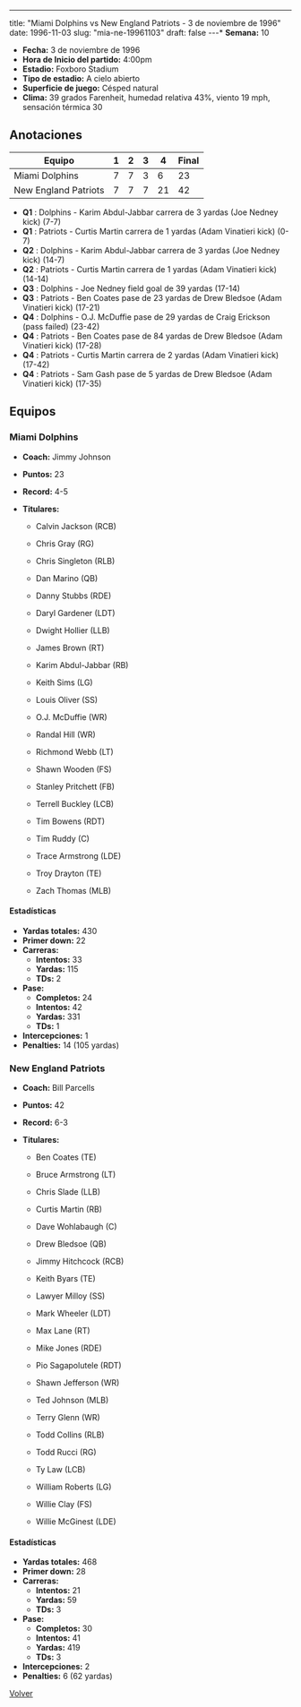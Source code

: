 ---
title: "Miami Dolphins vs New England Patriots - 3 de noviembre de 1996"
date: 1996-11-03
slug: "mia-ne-19961103"
draft: false
---* **Semana:** 10
* **Fecha:** 3 de noviembre de 1996
* **Hora de Inicio del partido:** 4:00pm
* **Estadio:** Foxboro Stadium
* **Tipo de estadio:** A cielo abierto
* **Superficie de juego:** Césped natural
* **Clima:** 39 grados Farenheit, humedad relativa 43%, viento 19 mph, sensación térmica 30




## Anotaciones
| Equipo | 1 | 2 | 3 | 4 | Final |
|--------|---|---|---|---|-------|
| Miami Dolphins  | 7 | 7 | 3 | 6  | 23 |
| New England Patriots  | 7 | 7 | 7 | 21  | 42 |
* **Q1** : Dolphins - Karim Abdul-Jabbar carrera de 3 yardas (Joe Nedney kick) (7-7)
* **Q1** : Patriots - Curtis Martin carrera de 1 yardas (Adam Vinatieri kick) (0-7)
* **Q2** : Dolphins - Karim Abdul-Jabbar carrera de 3 yardas (Joe Nedney kick) (14-7)
* **Q2** : Patriots - Curtis Martin carrera de 1 yardas (Adam Vinatieri kick) (14-14)
* **Q3** : Dolphins - Joe Nedney field goal de 39 yardas (17-14)
* **Q3** : Patriots - Ben Coates pase de 23 yardas de Drew Bledsoe (Adam Vinatieri kick) (17-21)
* **Q4** : Dolphins - O.J. McDuffie pase de 29 yardas de Craig Erickson (pass failed) (23-42)
* **Q4** : Patriots - Ben Coates pase de 84 yardas de Drew Bledsoe (Adam Vinatieri kick) (17-28)
* **Q4** : Patriots - Curtis Martin carrera de 2 yardas (Adam Vinatieri kick) (17-42)
* **Q4** : Patriots - Sam Gash pase de 5 yardas de Drew Bledsoe (Adam Vinatieri kick) (17-35)


## Equipos


### Miami Dolphins
* **Coach:** Jimmy Johnson
* **Puntos:** 23
* **Record:** 4-5
* **Titulares:** 

  * Calvin Jackson (RCB) 

  * Chris Gray (RG) 

  * Chris Singleton (RLB) 

  * Dan Marino (QB) 

  * Danny Stubbs (RDE) 

  * Daryl Gardener (LDT) 

  * Dwight Hollier (LLB) 

  * James Brown (RT) 

  * Karim Abdul-Jabbar (RB) 

  * Keith Sims (LG) 

  * Louis Oliver (SS) 

  * O.J. McDuffie (WR) 

  * Randal Hill (WR) 

  * Richmond Webb (LT) 

  * Shawn Wooden (FS) 

  * Stanley Pritchett (FB) 

  * Terrell Buckley (LCB) 

  * Tim Bowens (RDT) 

  * Tim Ruddy (C) 

  * Trace Armstrong (LDE) 

  * Troy Drayton (TE) 

  * Zach Thomas (MLB) 

#### Estadísticas
* **Yardas totales:** 430
* **Primer down:** 22
* **Carreras:**
  * **Intentos:** 33
  * **Yardas:** 115
  * **TDs:** 2
* **Pase:**
  * **Completos:** 24
  * **Intentos:** 42
  * **Yardas:** 331
  * **TDs:** 1
* **Intercepciones:** 1
* **Penalties:** 14 (105 yardas)

### New England Patriots
* **Coach:** Bill Parcells
* **Puntos:** 42
* **Record:** 6-3
* **Titulares:** 

  * Ben Coates (TE) 

  * Bruce Armstrong (LT) 

  * Chris Slade (LLB) 

  * Curtis Martin (RB) 

  * Dave Wohlabaugh (C) 

  * Drew Bledsoe (QB) 

  * Jimmy Hitchcock (RCB) 

  * Keith Byars (TE) 

  * Lawyer Milloy (SS) 

  * Mark Wheeler (LDT) 

  * Max Lane (RT) 

  * Mike Jones (RDE) 

  * Pio Sagapolutele (RDT) 

  * Shawn Jefferson (WR) 

  * Ted Johnson (MLB) 

  * Terry Glenn (WR) 

  * Todd Collins (RLB) 

  * Todd Rucci (RG) 

  * Ty Law (LCB) 

  * William Roberts (LG) 

  * Willie Clay (FS) 

  * Willie McGinest (LDE) 

#### Estadísticas
* **Yardas totales:** 468
* **Primer down:** 28
* **Carreras:**
  * **Intentos:** 21
  * **Yardas:** 59
  * **TDs:** 3
* **Pase:**
  * **Completos:** 30
  * **Intentos:** 41
  * **Yardas:** 419
  * **TDs:** 3
* **Intercepciones:** 2
* **Penalties:** 6 (62 yardas)


[Volver](/historia/1996)
